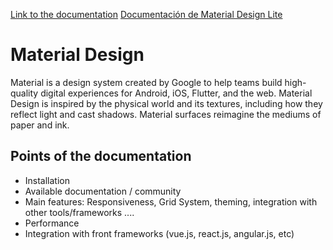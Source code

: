 [Link to the documentation](https://docs.google.com/presentation/d/16r8JCxvaqCs565W52OkidiG4J12y8cAjqEsYNXXBxUw/edit?usp=)
[Documentación de Material Design Lite](https://getmdl.io/)

# Material Design 
Material is a design system created by Google to help teams build high-quality digital experiences for Android, iOS, Flutter, and the web. 
Material Design is inspired by the physical world and its textures, including how they reflect light and cast shadows. Material surfaces reimagine the mediums of paper and ink.

## Points of the documentation

- Installation
- Available documentation / community
- Main features: Responsiveness, Grid System, theming, integration with other tools/frameworks ....
- Performance
- Integration with front frameworks (vue.js, react.js, angular.js, etc) 
